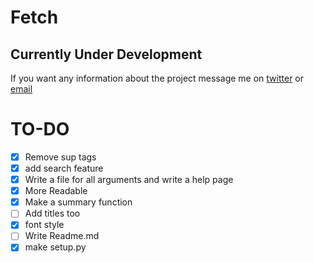# Fetch

## Currently Under Development
If you want any information about the project message me on [twitter](https://twitter.com/yashwastaken) or [email](mailto:yash9vardhan@gmail.com)

# TO-DO
- [x] Remove sup tags
- [x] add search feature
- [x] Write a file for all arguments and write a help page
- [x] More Readable
- [x] Make a summary function
- [ ] Add titles too
- [x] font style
- [ ] Write Readme.md
- [x] make setup.py
